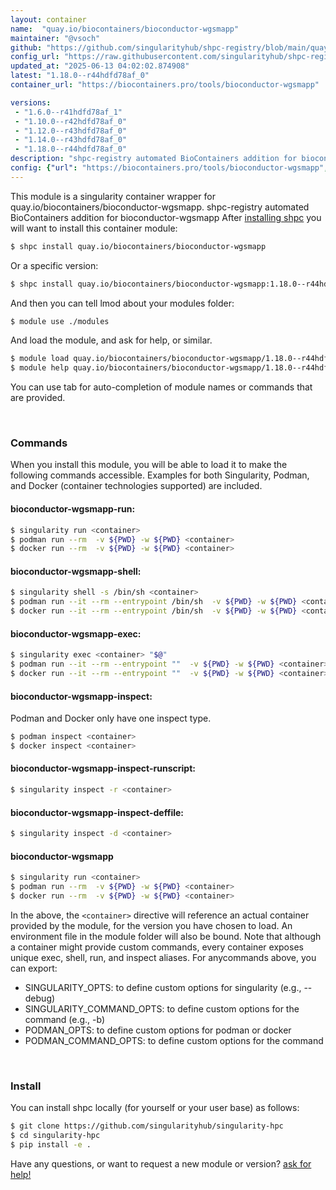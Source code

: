 ```yaml
---
layout: container
name:  "quay.io/biocontainers/bioconductor-wgsmapp"
maintainer: "@vsoch"
github: "https://github.com/singularityhub/shpc-registry/blob/main/quay.io/biocontainers/bioconductor-wgsmapp/container.yaml"
config_url: "https://raw.githubusercontent.com/singularityhub/shpc-registry/main/quay.io/biocontainers/bioconductor-wgsmapp/container.yaml"
updated_at: "2025-06-13 04:02:02.874908"
latest: "1.18.0--r44hdfd78af_0"
container_url: "https://biocontainers.pro/tools/bioconductor-wgsmapp"

versions:
 - "1.6.0--r41hdfd78af_1"
 - "1.10.0--r42hdfd78af_0"
 - "1.12.0--r43hdfd78af_0"
 - "1.14.0--r43hdfd78af_0"
 - "1.18.0--r44hdfd78af_0"
description: "shpc-registry automated BioContainers addition for bioconductor-wgsmapp"
config: {"url": "https://biocontainers.pro/tools/bioconductor-wgsmapp", "maintainer": "@vsoch", "description": "shpc-registry automated BioContainers addition for bioconductor-wgsmapp", "latest": {"1.18.0--r44hdfd78af_0": "sha256:3ca4293b8d251223807b5792c376ea6d99589225a2741f1c0c2443f8ccc0106f"}, "tags": {"1.6.0--r41hdfd78af_1": "sha256:93e8e9b35fcd9fd19002c1bf0f781a9f47d408640bcc4ef3fb0c25538fe71662", "1.10.0--r42hdfd78af_0": "sha256:f4a84e0e6a27b60ed8c20e2c866776203c8a2849dea5004e747bb29241902314", "1.12.0--r43hdfd78af_0": "sha256:9bf3b4aba75102516059c0ba881ee9d19429b751e62fafb5c25d5ada9464a82b", "1.14.0--r43hdfd78af_0": "sha256:da14deaf613e0751bbc9c93cbe72735d770704727a687fb34b79ccfc03b0b660", "1.18.0--r44hdfd78af_0": "sha256:3ca4293b8d251223807b5792c376ea6d99589225a2741f1c0c2443f8ccc0106f"}, "docker": "quay.io/biocontainers/bioconductor-wgsmapp"}
---
```


This module is a singularity container wrapper for quay.io/biocontainers/bioconductor-wgsmapp.
shpc-registry automated BioContainers addition for bioconductor-wgsmapp
After [installing shpc](#install) you will want to install this container module:


```bash
$ shpc install quay.io/biocontainers/bioconductor-wgsmapp
```

Or a specific version:

```bash
$ shpc install quay.io/biocontainers/bioconductor-wgsmapp:1.18.0--r44hdfd78af_0
```

And then you can tell lmod about your modules folder:

```bash
$ module use ./modules
```

And load the module, and ask for help, or similar.

```bash
$ module load quay.io/biocontainers/bioconductor-wgsmapp/1.18.0--r44hdfd78af_0
$ module help quay.io/biocontainers/bioconductor-wgsmapp/1.18.0--r44hdfd78af_0
```

You can use tab for auto-completion of module names or commands that are provided.

<br>

### Commands

When you install this module, you will be able to load it to make the following commands accessible.
Examples for both Singularity, Podman, and Docker (container technologies supported) are included.

#### bioconductor-wgsmapp-run:

```bash
$ singularity run <container>
$ podman run --rm  -v ${PWD} -w ${PWD} <container>
$ docker run --rm  -v ${PWD} -w ${PWD} <container>
```

#### bioconductor-wgsmapp-shell:

```bash
$ singularity shell -s /bin/sh <container>
$ podman run --it --rm --entrypoint /bin/sh  -v ${PWD} -w ${PWD} <container>
$ docker run --it --rm --entrypoint /bin/sh  -v ${PWD} -w ${PWD} <container>
```

#### bioconductor-wgsmapp-exec:

```bash
$ singularity exec <container> "$@"
$ podman run --it --rm --entrypoint ""  -v ${PWD} -w ${PWD} <container> "$@"
$ docker run --it --rm --entrypoint ""  -v ${PWD} -w ${PWD} <container> "$@"
```

#### bioconductor-wgsmapp-inspect:

Podman and Docker only have one inspect type.

```bash
$ podman inspect <container>
$ docker inspect <container>
```

#### bioconductor-wgsmapp-inspect-runscript:

```bash
$ singularity inspect -r <container>
```

#### bioconductor-wgsmapp-inspect-deffile:

```bash
$ singularity inspect -d <container>
```



#### bioconductor-wgsmapp

```bash
$ singularity run <container>
$ podman run --rm  -v ${PWD} -w ${PWD} <container>
$ docker run --rm  -v ${PWD} -w ${PWD} <container>
```


In the above, the `<container>` directive will reference an actual container provided
by the module, for the version you have chosen to load. An environment file in the
module folder will also be bound. Note that although a container
might provide custom commands, every container exposes unique exec, shell, run, and
inspect aliases. For anycommands above, you can export:

 - SINGULARITY_OPTS: to define custom options for singularity (e.g., --debug)
 - SINGULARITY_COMMAND_OPTS: to define custom options for the command (e.g., -b)
 - PODMAN_OPTS: to define custom options for podman or docker
 - PODMAN_COMMAND_OPTS: to define custom options for the command

<br>

### Install

You can install shpc locally (for yourself or your user base) as follows:

```bash
$ git clone https://github.com/singularityhub/singularity-hpc
$ cd singularity-hpc
$ pip install -e .
```

Have any questions, or want to request a new module or version? [ask for help!](https://github.com/singularityhub/singularity-hpc/issues)